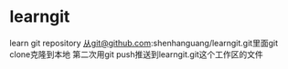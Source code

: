 # learngit
learn git repository
从git@github.com:shenhanguang/learngit.git里面git clone克隆到本地
第二次用git push推送到learngit.git这个工作区的文件
